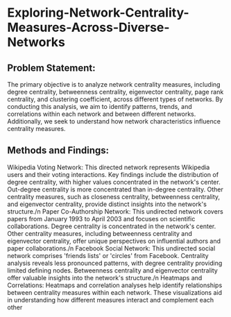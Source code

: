 # Exploring-Network-Centrality-Measures-Across-Diverse-Networks
## Problem Statement:
The primary objective is to analyze network centrality measures, including degree centrality, betweenness centrality, eigenvector centrality, page rank centrality, and clustering coefficient, across different types of networks. By conducting this analysis, we aim to identify patterns, trends, and correlations within each network and between different networks. Additionally, we seek to understand how network characteristics influence centrality measures.

## Methods and Findings:

Wikipedia Voting Network: This directed network represents Wikipedia users and their voting interactions. Key findings include the distribution of degree centrality, with higher values concentrated in the network's center. Out-degree centrality is more concentrated than in-degree centrality. Other centrality measures, such as closeness centrality, betweenness centrality, and eigenvector centrality, provide distinct insights into the network's structure./n
Paper Co-Authorship Network: This undirected network covers papers from January 1993 to April 2003 and focuses on scientific collaborations. Degree centrality is concentrated in the network's center. Other centrality measures, including betweenness centrality and eigenvector centrality, offer unique perspectives on influential authors and paper collaborations./n
Facebook Social Network: This undirected social network comprises 'friends lists' or 'circles' from Facebook. Centrality analysis reveals less pronounced patterns, with degree centrality providing limited defining nodes. Betweenness centrality and eigenvector centrality offer valuable insights into the network's structure./n
Heatmaps and Correlations: Heatmaps and correlation analyses help identify relationships between centrality measures within each network. These visualizations aid in understanding how different measures interact and complement each other
